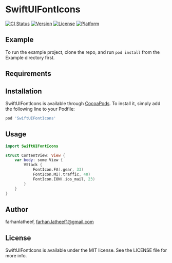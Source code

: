 # SwiftUIFontIcons

[![CI Status](https://img.shields.io/travis/farhanlatheef/SwiftUIFontIcons.svg?style=flat)](https://travis-ci.org/farhanlatheef/SwiftUIFontIcons)
[![Version](https://img.shields.io/cocoapods/v/SwiftUIFontIcons.svg?style=flat)](https://cocoapods.org/pods/SwiftUIFontIcons)
[![License](https://img.shields.io/cocoapods/l/SwiftUIFontIcons.svg?style=flat)](https://cocoapods.org/pods/SwiftUIFontIcons)
[![Platform](https://img.shields.io/cocoapods/p/SwiftUIFontIcons.svg?style=flat)](https://cocoapods.org/pods/SwiftUIFontIcons)

## Example

To run the example project, clone the repo, and run `pod install` from the Example directory first.

## Requirements

## Installation

SwiftUIFontIcons is available through [CocoaPods](https://cocoapods.org). To install
it, simply add the following line to your Podfile:

```ruby
pod 'SwiftUIFontIcons'
```

## Usage

````swift
import SwiftUIFontIcons

struct ContentView: View {
    var body: some View {
        VStack {
            FontIcon.FA(.gear, 33)
            FontIcon.MI(.traffic, 40)
            FontIcon.ION(.ios_mail, 23)
        }
    }
}
````

## Author

farhanlatheef, farhan.latheef1@gmail.com

## License

SwiftUIFontIcons is available under the MIT license. See the LICENSE file for more info.
